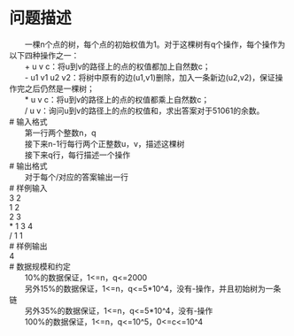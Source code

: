 <div id="pcont1" style="margin-top:20px; display:block;">

# 问题描述

<div class="pdcont">　　一棵n个点的树，每个点的初始权值为1。对于这棵树有q个操作，每个操作为以下四种操作之一：<br/>
　　+ u v c：将u到v的路径上的点的权值都加上自然数c；<br/>
　　- u1 v1 u2 v2：将树中原有的边(u1,v1)删除，加入一条新边(u2,v2)，保证操作完之后仍然是一棵树；<br/>
　　* u v c：将u到v的路径上的点的权值都乘上自然数c；<br/>
　　/ u v：询问u到v的路径上的点的权值和，求出答案对于51061的余数。</div>
# 输入格式

<div class="pdcont">　　第一行两个整数n，q<br/>
　　接下来n-1行每行两个正整数u，v，描述这棵树<br/>
　　接下来q行，每行描述一个操作</div>
# 输出格式

<div class="pdcont">　　对于每个/对应的答案输出一行</div>
# 样例输入

<div class="pddata">3 2<br/>
1 2<br/>
2 3<br/>
* 1 3 4<br/>
/ 1 1</div>
# 样例输出

<div class="pddata">4</div>
# 数据规模和约定

<div class="pdcont">　　10%的数据保证，1&lt;=n，q&lt;=2000<br/>
　　另外15%的数据保证，1&lt;=n，q&lt;=5*10^4，没有-操作，并且初始树为一条链<br/>
　　另外35%的数据保证，1&lt;=n，q&lt;=5*10^4，没有-操作<br/>
　　100%的数据保证，1&lt;=n，q&lt;=10^5，0&lt;=c&lt;=10^4</div>

</div>